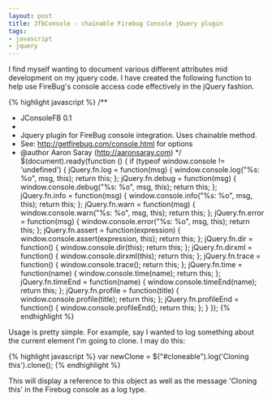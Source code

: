 ```yaml
---
layout: post
title: JfbConsole - chainable Firebug Console jQuery plugin
tags:
- javascript
- jquery
---
```


I find myself wanting to document various different attributes mid development on my jquery code.  I have created the following function to help use FireBug's console access code effectively in the jQuery fashion.

{% highlight javascript %}
 /**
  * JConsoleFB 0.1
  *
  * Jquery plugin for FireBug console integration.  Uses chainable method.
  * See: http://getfirebug.com/console.html for options
  * @author Aaron Saray (http://aaronsaray.com)
  */
 $(document).ready(function () {
     if (typeof window.console != 'undefined') {
         jQuery.fn.log = function(msg) {
             window.console.log("%s: %o", msg, this);
             return this;
         };
         jQuery.fn.debug = function(msg) {
             window.console.debug("%s: %o", msg, this);
             return this;
         };
         jQuery.fn.info = function(msg) {
             window.console.info("%s: %o", msg, this);
             return this;
         };
         jQuery.fn.warn = function(msg) {
             window.console.warn("%s: %o", msg, this);
             return this;
         };
         jQuery.fn.error = function(msg) {
             window.console.error("%s: %o", msg, this);
             return this;
         };
         jQuery.fn.assert = function(expression) {
             window.console.assert(expression, this);
             return this;
         };
         jQuery.fn.dir = function() {
             window.console.dir(this);
             return this;
         };
         jQuery.fn.dirxml = function() {
             window.console.dirxml(this);
             return this;
         };
         jQuery.fn.trace = function() {
             window.console.trace();
             return this;
         };
         jQuery.fn.time = function(name) {
             window.console.time(name);
             return this;
         };
         jQuery.fn.timeEnd = function(name) {
             window.console.timeEnd(name);
             return this;
         };
         jQuery.fn.profile = function(title) {
             window.console.profile(title);
             return this;
         };
         jQuery.fn.profileEnd = function() {
             window.console.profileEnd();
             return this;
         };
     }
 });
{% endhighlight %}

Usage is pretty simple.  For example, say I wanted to log something about the current element I'm going to clone.  I may do this:

{% highlight javascript %}
var newClone = $("#cloneable").log('Cloning this').clone();
{% endhighlight %}


This will display a reference to this object as well as the message 'Cloning this' in the Firebug console as a log type.
